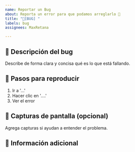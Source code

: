 ```yaml
---
name: Reportar un Bug
about: Reporta un error para que podamos arreglarlo 🐞
title: "🐞[BUG] "
labels: bug
assignees: MaxRetana

---
```


## 🐛 Descripción del bug

Describe de forma clara y concisa qué es lo que está fallando.

## 🔁 Pasos para reproducir

1. Ir a '...'
2. Hacer clic en '....'
3. Ver el error

## 📸 Capturas de pantalla (opcional)

Agrega capturas si ayudan a entender el problema.

## 🧾 Información adicional

